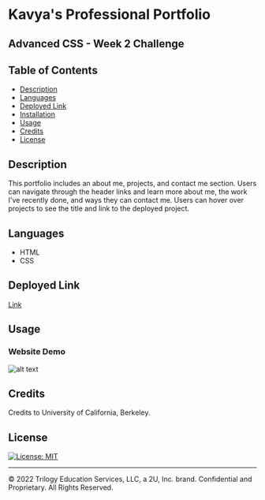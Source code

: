 # Kavya's Professional Portfolio

## Advanced CSS - Week 2 Challenge

## Table of Contents

- [Description](#description)
- [Languages](#languages)
- [Deployed Link](#link)
- [Installation](#installation)
- [Usage](#usage)
- [Credits](#credits)
- [License](#license)

## Description

This portfolio includes an about me, projects, and contact me section. Users can navigate through the header links and learn more about me, the work I've recently done, and ways they can contact me. Users can hover over projects to see the title and link to the deployed project.

## Languages

- HTML
- CSS

## Deployed Link

[Link]()

## Usage

### Website Demo

![alt text](assets/demo1.gif)

## Credits

Credits to University of California, Berkeley.

## License

[![License: MIT](https://img.shields.io/badge/License-MIT-yellow.svg)](https://opensource.org/licenses/MIT)

---

© 2022 Trilogy Education Services, LLC, a 2U, Inc. brand. Confidential and Proprietary. All Rights Reserved.
